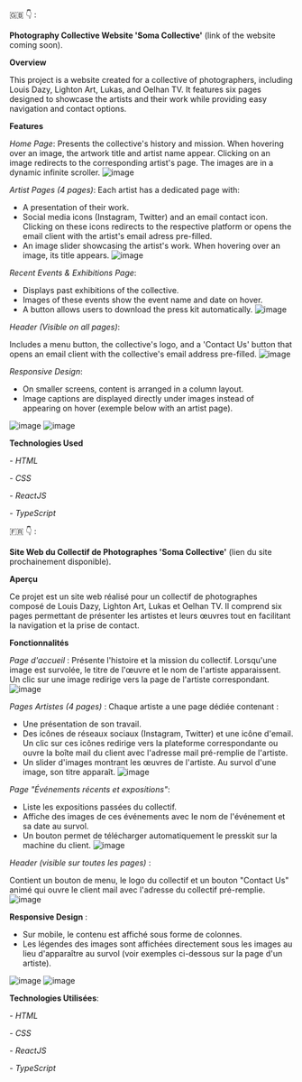 🇬🇧 👇 :

**Photography Collective Website 'Soma Collective'** (link of the website coming soon).

**Overview**

This project is a website created for a collective of photographers, including Louis Dazy, Lighton Art, Lukas, and Oelhan TV. It features six pages designed to showcase the artists and their work while providing easy navigation and contact options.

**Features**

*Home Page*: 
Presents the collective's history and mission. When hovering over an image, the artwork title and artist name appear. Clicking on an image redirects to the corresponding artist's page. The images are in a dynamic infinite scroller.
![image](https://github.com/user-attachments/assets/11006569-2125-4f35-a964-653b64f37914)


*Artist Pages (4 pages)*: Each artist has a dedicated page with:
- A presentation of their work.
- Social media icons (Instagram, Twitter) and an email contact icon. Clicking on these icons redirects to the respective platform or opens the email client with the artist's email adress pre-filled.
- An image slider showcasing the artist's work. When hovering over an image, its title appears.
  ![image](https://github.com/user-attachments/assets/2354166d-3ae9-4c6d-81e2-cf2a93771c37)


*Recent Events & Exhibitions Page*:
- Displays past exhibitions of the collective.
- Images of these events show the event name and date on hover.
- A button allows users to download the press kit automatically.
![image](https://github.com/user-attachments/assets/908aca77-acbc-408e-81e7-38e92c6e4c78)


*Header (Visible on all pages)*:

Includes a menu button, the collective's logo, and a 'Contact Us' button that opens an email client with the collective's email address pre-filled.
![image](https://github.com/user-attachments/assets/d1de0147-3dad-4479-889f-34cb55229af2)


*Responsive Design*:

- On smaller screens, content is arranged in a column layout.
- Image captions are displayed directly under images instead of appearing on hover (exemple below with an artist page).
  
![image](https://github.com/user-attachments/assets/68b3e40d-0674-4fb0-91bb-fdb44d202aa1)
![image](https://github.com/user-attachments/assets/af065c8e-a3b0-4951-b51e-273d044094e1)


  

**Technologies Used**

*- HTML*

*- CSS*

*- ReactJS*

*- TypeScript*

🇫🇷 👇 :

**Site Web du Collectif de Photographes 'Soma Collective'** (lien du site prochainement disponible).

**Aperçu**

Ce projet est un site web réalisé pour un collectif de photographes composé de Louis Dazy, Lighton Art, Lukas et Oelhan TV. Il comprend six pages permettant de présenter les artistes et leurs œuvres tout en facilitant la navigation et la prise de contact.

**Fonctionnalités**

*Page d'accueil* : Présente l'histoire et la mission du collectif. Lorsqu'une image est survolée, le titre de l'œuvre et le nom de l'artiste apparaissent. Un clic sur une image redirige vers la page de l'artiste correspondant.
![image](https://github.com/user-attachments/assets/11006569-2125-4f35-a964-653b64f37914)

*Pages Artistes (4 pages)* : Chaque artiste a une page dédiée contenant :

- Une présentation de son travail.
- Des icônes de réseaux sociaux (Instagram, Twitter) et une icône d'email. Un clic sur ces icônes redirige vers la plateforme correspondante ou ouvre la boîte mail du client avec l'adresse mail pré-remplie de l'artiste.
- Un slider d'images montrant les œuvres de l'artiste. Au survol d'une image, son titre apparaît.
 ![image](https://github.com/user-attachments/assets/2354166d-3ae9-4c6d-81e2-cf2a93771c37)

*Page "Événements récents et expositions"*:

- Liste les expositions passées du collectif.
- Affiche des images de ces événements avec le nom de l'événement et sa date au survol.
- Un bouton permet de télécharger automatiquement le presskit sur la machine du client.
![image](https://github.com/user-attachments/assets/908aca77-acbc-408e-81e7-38e92c6e4c78)

*Header (visible sur toutes les pages)* :

Contient un bouton de menu, le logo du collectif et un bouton "Contact Us" animé qui ouvre le client mail avec l'adresse du collectif pré-remplie.
![image](https://github.com/user-attachments/assets/d1de0147-3dad-4479-889f-34cb55229af2)

**Responsive Design** :

- Sur mobile, le contenu est affiché sous forme de colonnes.
- Les légendes des images sont affichées directement sous les images au lieu d'apparaître au survol (voir exemples ci-dessous sur la page d'un artiste).
  
![image](https://github.com/user-attachments/assets/68b3e40d-0674-4fb0-91bb-fdb44d202aa1)
![image](https://github.com/user-attachments/assets/af065c8e-a3b0-4951-b51e-273d044094e1)

**Technologies Utilisées**:

*- HTML*

*- CSS*

*- ReactJS*

*- TypeScript*
